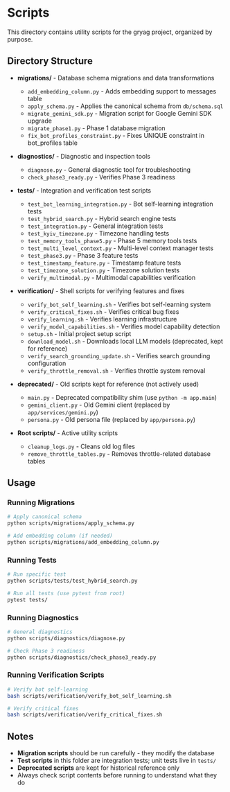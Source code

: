 # Scripts

This directory contains utility scripts for the gryag project, organized by purpose.

## Directory Structure

- **migrations/** - Database schema migrations and data transformations
  - `add_embedding_column.py` - Adds embedding support to messages table
  - `apply_schema.py` - Applies the canonical schema from `db/schema.sql`
  - `migrate_gemini_sdk.py` - Migration script for Google Gemini SDK upgrade
  - `migrate_phase1.py` - Phase 1 database migration
  - `fix_bot_profiles_constraint.py` - Fixes UNIQUE constraint in bot_profiles table

- **diagnostics/** - Diagnostic and inspection tools
  - `diagnose.py` - General diagnostic tool for troubleshooting
  - `check_phase3_ready.py` - Verifies Phase 3 readiness

- **tests/** - Integration and verification test scripts
  - `test_bot_learning_integration.py` - Bot self-learning integration tests
  - `test_hybrid_search.py` - Hybrid search engine tests
  - `test_integration.py` - General integration tests
  - `test_kyiv_timezone.py` - Timezone handling tests
  - `test_memory_tools_phase5.py` - Phase 5 memory tools tests
  - `test_multi_level_context.py` - Multi-level context manager tests
  - `test_phase3.py` - Phase 3 feature tests
  - `test_timestamp_feature.py` - Timestamp feature tests
  - `test_timezone_solution.py` - Timezone solution tests
  - `verify_multimodal.py` - Multimodal capabilities verification

- **verification/** - Shell scripts for verifying features and fixes
  - `verify_bot_self_learning.sh` - Verifies bot self-learning system
  - `verify_critical_fixes.sh` - Verifies critical bug fixes
  - `verify_learning.sh` - Verifies learning infrastructure
  - `verify_model_capabilities.sh` - Verifies model capability detection
  - `setup.sh` - Initial project setup script
  - `download_model.sh` - Downloads local LLM models (deprecated, kept for reference)
  - `verify_search_grounding_update.sh` - Verifies search grounding configuration
  - `verify_throttle_removal.sh` - Verifies throttle system removal

- **deprecated/** - Old scripts kept for reference (not actively used)
  - `main.py` - Deprecated compatibility shim (use `python -m app.main`)
  - `gemini_client.py` - Old Gemini client (replaced by `app/services/gemini.py`)
  - `persona.py` - Old persona file (replaced by `app/persona.py`)

- **Root scripts/** - Active utility scripts
  - `cleanup_logs.py` - Cleans old log files
  - `remove_throttle_tables.py` - Removes throttle-related database tables

## Usage

### Running Migrations

```bash
# Apply canonical schema
python scripts/migrations/apply_schema.py

# Add embedding column (if needed)
python scripts/migrations/add_embedding_column.py
```

### Running Tests

```bash
# Run specific test
python scripts/tests/test_hybrid_search.py

# Run all tests (use pytest from root)
pytest tests/
```

### Running Diagnostics

```bash
# General diagnostics
python scripts/diagnostics/diagnose.py

# Check Phase 3 readiness
python scripts/diagnostics/check_phase3_ready.py
```

### Running Verification Scripts

```bash
# Verify bot self-learning
bash scripts/verification/verify_bot_self_learning.sh

# Verify critical fixes
bash scripts/verification/verify_critical_fixes.sh
```

## Notes

- **Migration scripts** should be run carefully - they modify the database
- **Test scripts** in this folder are integration tests; unit tests live in `tests/`
- **Deprecated scripts** are kept for historical reference only
- Always check script contents before running to understand what they do

